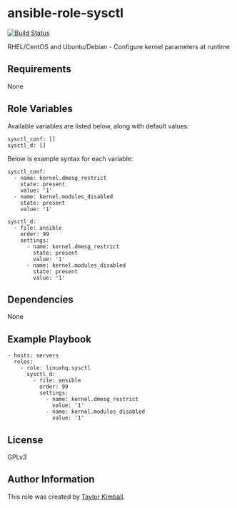 # ansible-role-sysctl

[![Build Status](https://travis-ci.org/linuxhq/ansible-role-sysctl.svg?branch=master)](https://travis-ci.org/linuxhq/ansible-role-sysctl)

RHEL/CentOS and Ubuntu/Debian  -  Configure kernel parameters at runtime

## Requirements

None

## Role Variables

Available variables are listed below, along with default values:

    sysctl_conf: []
    sysctl_d: []

Below is example syntax for each variable:

    sysctl_conf:
      - name: kernel.dmesg_restrict
        state: present
        value: '1'
      - name: kernel.modules_disabled
        state: present
        value: '1'

    sysctl_d:
      - file: ansible
        order: 99
        settings:
          - name: kernel.dmesg_restrict
            state: present
            value: '1'
          - name: kernel.modules_disabled
            state: present
            value: '1'

## Dependencies

None

## Example Playbook

    - hosts: servers
      roles:
        - role: linuxhq.sysctl
          sysctl_d:
            - file: ansible
              order: 99
              settings:
                - name: kernel.dmesg_restrict
                  value: '1'
                - name: kernel.modules_disabled
                  value: '1'

## License

GPLv3

## Author Information

This role was created by [Taylor Kimball](http://www.linuxhq.org).
